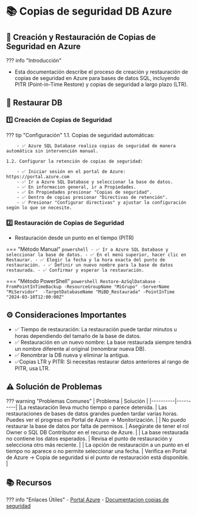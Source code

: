 # 📚 Copias de seguridad DB Azure

## 📄 Creación y Restauración de Copias de Seguridad en Azure

??? info "Introducción"
   - Esta documentación describe el proceso de creación y  restauración de copias de seguridad en Azure para bases de datos SQL, incluyendo PITR (Point-in-Time Restore) y copias de seguridad a largo plazo (LTR).

## 🚀 Restaurar DB

### 1️⃣ Creación de Copias de Seguridad

??? tip "Configuración"
    1.1. Copias de seguridad automáticas:

        - ✅ Azure SQL Database realiza copias de seguridad de manera automática sin intervención manual.
        
    1.2. Configurar la retención de copias de seguridad:

        - ✅ Iniciar sesión en el portal de Azure: https://portal.azure.com
        - ✅ Ir a Azure SQL Database y seleccionar la base de datos.
        - ✅ En informacion general, ir a Propiedades.
        - ✅ En Propiedades presionar "Copias de seguridad".
        - ✅ Dentro de copias presionar "Directivas de retención".
        - ✅ Presionar "Configurar directivas" y ajustar la configuración según lo que se necesite.

### 2️⃣ Restauración de Copias de Seguridad
   -  Restauración desde un punto en el tiempo (PITR)


=== "Método Manual"
    ```powershell
    - ✅ Ir a Azure SQL Database y seleccionar la base de datos.
    - ✅ En el menú superior, hacer clic en Restaurar.
    - ✅ Elegir la fecha y la hora exacta del punto de restauración.
    - ✅ Definir un nuevo nombre para la base de datos restaurada.
    - ✅ Confirmar y esperar la restauración.
    ```

=== "Método PowerShell"
    ```powershell
    Restore-AzSqlDatabase -FromPointInTimeBackup
    -ResourceGroupName "MiGrupo"
    -ServerName "MiServidor" 
    -TargetDatabaseName "MiBD_Restaurada"
    -PointInTime "2024-03-10T12:00:00Z"
    ```

## ⚙️ Consideraciones Importantes

  - ✅ Tiempo de restauración: La restauración puede tardar minutos u horas dependiendo del tamaño de la base de datos.
  - ✅ Restauración en un nuevo nombre: La base restaurada siempre tendrá un nombre diferente al original (renombrar nueva DB).
  - ✅ Renombrar la DB nueva y eliminar la antigua.
  - ✅Copias LTR y PITR: Si necesitas restaurar datos anteriores al rango de PITR, usa LTR.
  


## ⚠️ Solución de Problemas

??? warning "Problemas Comunes"
    | Problema | Solución |
    |----------|----------|
    |La restauración lleva mucho tiempo o parece detenida. | Las restauraciones de bases de datos grandes pueden tardar varias horas. Puedes ver el progreso en Portal de Azure → Monitorización. |
    | No puedo restaurar la base de datos por falta de permisos. | Asegúrate de tener el rol Owner o SQL DB Contributor en el recurso de Azure. |
    | La base restaurada no contiene los datos esperados. | Revisa el punto de restauración y selecciona otro más reciente. |
    | La opción de restauración a un punto en el tiempo no aparece o no permite seleccionar una fecha. | Verifica en Portal de Azure → Copia de seguridad si el punto de restauración está disponible. |

## 📚 Recursos

??? info "Enlaces Útiles"
    - [Portal Azure](https://portal.azure.com/)
    - [Documentacion copias de seguridad](https://learn.microsoft.com/es-es/azure/azure-sql/database/automated-backups-overview?view=azuresql)
  
